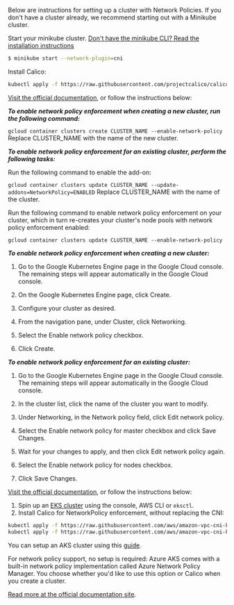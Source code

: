 Below are instructions for setting up a cluster with Network Policies.
If you don't have a cluster already, we recommend starting out with a Minikube cluster.

<Tabs groupId="cni">
<TabItem value="minikube" label="minikube">
    Start your minikube cluster. <a href="https://minikube.sigs.k8s.io/docs/start/">Don't have the minikube CLI? Read the installation instructions</a>

```bash
$ minikube start --network-plugin=cni
```

Install Calico:
```bash
kubectl apply -f https://raw.githubusercontent.com/projectcalico/calico/v3.24.1/manifests/calico.yaml
```
</TabItem>
<TabItem value="gke" label="Google GKE">
<a href="https://cloud.google.com/kubernetes-engine/docs/how-to/network-policy#gcloud">Visit the official documentation</a>, or follow the instructions below:
<Tabs>
<TabItem value="cli" label="gcloud CLI">


***To enable network policy enforcement when creating a new cluster, run the following command:***


`gcloud container clusters create CLUSTER_NAME --enable-network-policy`
Replace CLUSTER_NAME with the name of the new cluster.

***To enable network policy enforcement for an existing cluster, perform the following tasks:***

Run the following command to enable the add-on:


`gcloud container clusters update CLUSTER_NAME --update-addons=NetworkPolicy=ENABLED`
Replace CLUSTER_NAME with the name of the cluster.

Run the following command to enable network policy enforcement on your cluster, which in turn re-creates your cluster's node pools with network policy enforcement enabled:

`gcloud container clusters update CLUSTER_NAME --enable-network-policy`
</TabItem>
<TabItem value="console" label="Console">

***To enable network policy enforcement when creating a new cluster:***

1. Go to the Google Kubernetes Engine page in the Google Cloud console.
   The remaining steps will appear automatically in the Google Cloud console.

2. On the Google Kubernetes Engine page, click Create.
3. Configure your cluster as desired.
4. From the navigation pane, under Cluster, click Networking.
5. Select the Enable network policy checkbox.
6. Click Create.


***To enable network policy enforcement for an existing cluster:***

1. Go to the Google Kubernetes Engine page in the Google Cloud console. The remaining steps will appear automatically in the Google Cloud console.

2. In the cluster list, click the name of the cluster you want to modify.
3. Under Networking, in the Network policy field, click Edit network policy.
4. Select the Enable network policy for master checkbox and click Save Changes.
5. Wait for your changes to apply, and then click Edit network policy again.
6. Select the Enable network policy for nodes checkbox.
7. Click Save Changes.

</TabItem>
</Tabs>
</TabItem>
<TabItem value="eks" label="AWS EKS">
<a href="https://docs.aws.amazon.com/eks/latest/userguide/calico.html">Visit the official documentation</a>, or follow the instructions below:

1. Spin up an [EKS cluster](https://docs.aws.amazon.com/eks/latest/userguide/create-cluster.html) using the console, AWS CLI or `eksctl`.
2. Install Calico for NetworkPolicy enforcement, without replacing the CNI:
```bash
kubectl apply -f https://raw.githubusercontent.com/aws/amazon-vpc-cni-k8s/master/config/master/calico-operator.yaml
kubectl apply -f https://raw.githubusercontent.com/aws/amazon-vpc-cni-k8s/master/config/master/calico-crs.yaml
```
</TabItem>
<TabItem value="aks" label="Azure AKS">

You can setup an AKS cluster using this [guide](https://learn.microsoft.com/en-us/azure/aks/learn/quick-kubernetes-deploy-cli).

For network policy support, no setup is required: Azure AKS comes with a built-in network policy implementation called Azure Network Policy Manager. You choose whether you'd like to use this option or Calico when you create a cluster.


<a href="https://learn.microsoft.com/en-us/azure/aks/use-network-policies"> Read more at the official documentation site</a>.
</TabItem>
</Tabs>